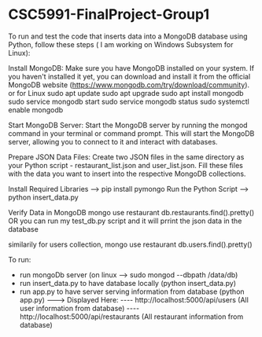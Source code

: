 # CSC5991-FinalProject-Group1

To run and test the code that inserts data into a MongoDB database using Python, follow these steps ( I am working on Windows Subsystem for Linux):

Install MongoDB: Make sure you have MongoDB installed on your system. If you haven't installed it yet, you can download and install it from the official MongoDB website (https://www.mongodb.com/try/download/community).
or for Linux
sudo apt update
sudo apt upgrade
sudo apt install mongodb
sudo service mongodb start
sudo service mongodb status
sudo systemctl enable mongodb


Start MongoDB Server: Start the MongoDB server by running the mongod command in your terminal or command prompt. This will start the MongoDB server, allowing you to connect to it and interact with databases.

Prepare JSON Data Files: Create two JSON files in the same directory as your Python script - restaurant_list.json and user_list.json. Fill these files with the data you want to insert into the respective MongoDB collections.

Install Required Libraries --> pip install pymongo 
Run the Python Script --> python insert_data.py

Verify Data in MongoDB
mongo
use restaurant
db.restaurants.find().pretty()
OR
you can run my test_db.py script and it will prrint the json data in the database

similarily for users collection,
mongo
use restaurant
db.users.find().pretty()

To run:
- run mongoDb server (on linux --> sudo mongod --dbpath /data/db)
- run insert_data.py to have database locally (python insert_data.py)
- run app.py to have server serving information from database (python app.py)
---> Displayed Here:
---- http://localhost:5000/api/users    (All user information from database)
---- http://localhost:5000/api/restaurants (All restaurant information from database)